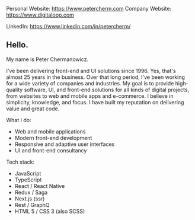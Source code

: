 Personal Website: https://www.petercherm.com
Company Website: https://www.digitaloop.com

LinkedIn: https://www.linkedin.com/in/petercherm/

## Hello.

My name is Peter Chermanowicz.

I've been delivering front-end and UI solutions since 1996. Yes, that's almost 25 years in the business. Over that long period, I've been working for a wide variety of companies and industries. My goal is to provide high-quality software, UI, and front-end solutions for all kinds of digital projects, from websites to web and mobile apps and e-commerce. I believe in simplicity, knowledge, and focus. I have built my reputation on delivering value and great code.


What I do:

- Web and mobile applications
- Modern front-end development
- Responsive and adaptive user interfaces
- UI and front-end consultancy


Tech stack:

- JavaScript
- TypeScript
- React / React Native
- Redux / Saga
- Next.js (ssr)
- Rest / GraphQ
- HTML 5 / CSS 3 (also SCSS)
